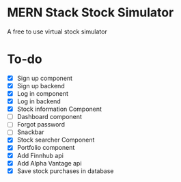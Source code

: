 # MERN Stack Stock Simulator

A free to use virtual stock simulator

# To-do
- [x] Sign up component
- [x] Sign up backend
- [x] Log in component
- [x] Log in backend
- [x] Stock information Component
- [ ] Dashboard component
- [ ] Forgot password
- [ ] Snackbar
- [x] Stock searcher Component
- [x] Portfolio component
- [x] Add Finnhub api
- [x] Add Alpha Vantage api
- [x] Save stock purchases in database